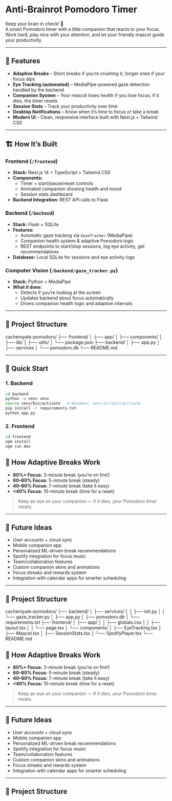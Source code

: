 # Anti-Brainrot Pomodoro Timer

Keep your brain in check! 🧠  
A smart Pomodoro timer with a little companion that reacts to your focus. Work hard, play nice with your attention, and let your friendly mascot guide your productivity.

---

## 🎯 Features

- **Adaptive Breaks** – Short breaks if you’re crushing it, longer ones if your focus dips
- **Eye Tracking (automated)** – MediaPipe-powered gaze detection handled by the backend
- **Companion System** – Your mascot loses health if you lose focus; if it dies, the timer resets
- **Session Stats** – Track your productivity over time
- **Desktop Notifications** – Know when it’s time to focus or take a break
- **Modern UI** – Clean, responsive interface built with Next.js + Tailwind CSS

---

## 🏗️ How It’s Built

### Frontend (`/frontend`)
- **Stack:** Next.js 14 + TypeScript + Tailwind CSS
- **Components:**
  - Timer + start/pause/reset controls
  - Animated companion showing health and mood
  - Session stats dashboard
- **Backend Integration:** REST API calls to Flask

### Backend (`/backend`)
- **Stack:** Flask + SQLite
- **Features:**
  - Automatic gaze tracking via `GazeTracker` (MediaPipe)
  - Companion health system & adaptive Pomodoro logic
  - REST endpoints to start/stop sessions, log eye activity, get recommendations
- **Database:** Local SQLite for sessions and eye activity logs

### Computer Vision (`/backend/gaze_tracker.py`)
- **Stack:** Python + MediaPipe
- **What it does:**
  - Detects if you’re looking at the screen
  - Updates backend about focus automatically
  - Drives companion health logic and adaptive intervals

---

## 📁 Project Structure
cacheroyale-pomodoro/
├── frontend/
│ ├── app/
│ ├── components/
│ ├── lib/
│ ├── utils/
│ └── package.json
├── backend/
│ ├── app.py
│ ├── services
│ └── pomodoro.db
└── README.md



---

## 🚀 Quick Start

### 1. Backend

```bash
cd backend
python -m venv venv
source venv/bin/activate   # Windows: venv\Scripts\activate
pip install -r requirements.txt
python app.py
```
### 2. Frontend

```bash
cd frontend
npm install
npm run dev
```

## 🧠 How Adaptive Breaks Work

- **80%+ Focus:** 3-minute break (you’re on fire!)  
- **60–80% Focus:** 5-minute break (steady)  
- **40–60% Focus:** 7-minute break (take it easy)  
- **<40% Focus:** 10-minute break (time for a reset)

> Keep an eye on your companion — if it dies, your Pomodoro timer resets.

---

## 🔮 Future Ideas

- User accounts + cloud sync  
- Mobile companion app  
- Personalized ML-driven break recommendations  
- Spotify integration for focus music  
- Team/collaboration features  
- Custom companion skins and animations  
- Focus streaks and rewards system  
- Integration with calendar apps for smarter scheduling

---

## 📁 Project Structure
cacheroyale-pomodoro/
├── backend/
│ ├── services/
│ │ ├── init.py
│ │ └── gaze_tracker.py
│ ├── app.py
│ ├── pomodoro.db
│ └── requirements.txt
├── frontend/
│ ├── app/
│ │ ├── globals.css
│ │ ├── layout.tsx
│ │ └── page.tsx
│ └── components/
│ ├── EyeTracking.tsx
│ ├── Mascot.tsx
│ ├── SessionStats.tsx
│ └── SpotifyPlayer.tsx
└── README.md

## 🧠 How Adaptive Breaks Work

- **80%+ Focus:** 3-minute break (you’re on fire!)  
- **60–80% Focus:** 5-minute break (steady)  
- **40–60% Focus:** 7-minute break (take it easy)  
- **<40% Focus:** 10-minute break (time for a reset)

> Keep an eye on your companion — if it dies, your Pomodoro timer resets.

---

## 🔮 Future Ideas

- User accounts + cloud sync  
- Mobile companion app  
- Personalized ML-driven break recommendations  
- Spotify integration for focus music  
- Team/collaboration features  
- Custom companion skins and animations  
- Focus streaks and rewards system  
- Integration with calendar apps for smarter scheduling

---

## 📁 Project Structure

